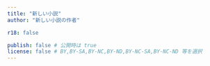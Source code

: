 ```yaml
---
title: "新しい小説"
author: "新しい小説の作者"

r18: false

publish: false # 公開時は true
license: false # BY,BY-SA,BY-NC,BY-ND,BY-NC-SA,BY-NC-ND 等を選択
---
```


<!--- ここから本文 --->
